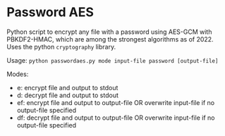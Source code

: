 # Password AES
Python script to encrypt any file with a password using AES-GCM with PBKDF2-HMAC, which are among the strongest algorithms as of 2022. Uses the python ```cryptography``` library.

Usage: ```python passwordaes.py mode input-file password [output-file]```

Modes:
 - e: encrypt file and output to stdout
 - d: decrypt file and output to stdout
 - ef: encrypt file and output to output-file OR overwrite input-file if no output-file specified
 - df: decrypt file and output to output-file OR overwrite input-file if no output-file specified
